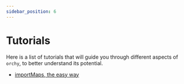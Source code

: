 ```yaml
---
sidebar_position: 6
---
```


# Tutorials

Here is a list of tutorials that will guide you through different aspects of `orchy`, to better understand its potential.

- [importMaps, the easy way](./tutorial-import-maps.md)